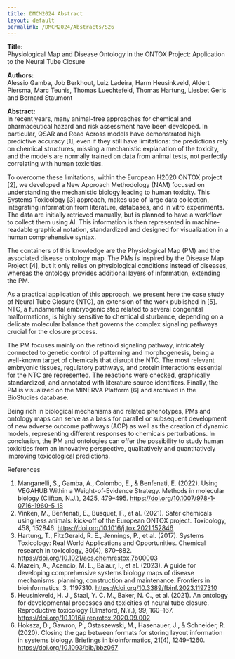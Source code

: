 ```yaml
---
title: DMCM2024 Abstract
layout: default
permalink: /DMCM2024/Abstracts/S26
---
```


**Title:** \
Physiological Map and Disease Ontology in the ONTOX Project: Application to the Neural Tube Closure

**Authors:** \
Alessio Gamba, Job Berkhout, Luiz Ladeira, Harm Heusinkveld, Aldert Piersma, Marc Teunis, Thomas Luechtefeld, Thomas Hartung, Liesbet Geris and Bernard Staumont

**Abstract:** \
In recent years, many animal-free approaches for chemical and pharmaceutical hazard and risk assessment have been developed. In particular, QSAR and Read Across models have demonstrated high predictive accuracy [1], even if they still have limitations: the predictions rely on chemical structures, missing a mechanistic explanation of the toxicity, and the models are normally trained on data from animal tests, not perfectly correlating with human toxicities.

To overcome these limitations, within the European H2020 ONTOX project [2], we developed a New Approach Methodology (NAM) focused on understanding the mechanistic biology leading to human toxicity. This Systems Toxicology [3] approach, makes use of large data collection, integrating information from literature, databases, and in vitro experiments. The data are initially retrieved manually, but is planned to have a workflow to collect them using AI. This information is then represented in machine-readable graphical notation, standardized and designed for visualization in a human comprehensive syntax.

The containers of this knowledge are the Physiological Map (PM) and the associated disease ontology map. The PMs is inspired by the Disease Map Project [4], but it only relies on physiological conditions instead of diseases, whereas the ontology provides additional layers of information, extending the PM.

As a practical application of this approach, we present here the case study of Neural Tube Closure (NTC), an extension of the work published in [5]. NTC, a fundamental embryogenic step related to several congenital malformations, is highly sensitive to chemical disturbance, depending on a delicate molecular balance that governs the complex signaling pathways crucial for the closure process.

The PM focuses mainly on the retinoid signaling pathway, intricately connected to genetic control of patterning and morphogenesis, being a well-known target of chemicals that disrupt the NTC. The most relevant embryonic tissues, regulatory pathways, and protein interactions essential for the NTC are represented. The reactions were checked, graphically standardized, and annotated with literature source identifiers. Finally, the PM is visualized on the MINERVA Platform [6] and archived in the BioStudies database.

Being rich in biological mechanisms and related phenotypes, PMs and ontology maps can serve as a basis for parallel or subsequent development of new adverse outcome pathways (AOP) as well as the creation of dynamic models, representing different responses to chemicals perturbations. In conclusion, the PM and ontologies can offer the possibility to study human toxicities from an innovative perspective, qualitatively and quantitatively improving toxicological predictions.


References

1. Manganelli, S., Gamba, A., Colombo, E., & Benfenati, E. (2022). Using VEGAHUB Within a Weight-of-Evidence Strategy. Methods in molecular biology (Clifton, N.J.), 2425, 479–495. https://doi.org/10.1007/978-1-0716-1960-5_18
2. Vinken, M., Benfenati, E., Busquet, F., et al. (2021). Safer chemicals using less animals: kick-off of the European ONTOX project. Toxicology, 458, 152846. https://doi.org/10.1016/j.tox.2021.152846
3. Hartung, T., FitzGerald, R. E., Jennings, P., et al. (2017). Systems Toxicology: Real World Applications and Opportunities. Chemical research in toxicology, 30(4), 870–882. https://doi.org/10.1021/acs.chemrestox.7b00003
4. Mazein, A., Acencio, M. L., Balaur, I., et al. (2023). A guide for developing comprehensive systems biology maps of disease mechanisms: planning, construction and maintenance. Frontiers in bioinformatics, 3, 1197310. https://doi.org/10.3389/fbinf.2023.1197310
5. Heusinkveld, H. J., Staal, Y. C. M., Baker, N. C., et al. (2021). An ontology for developmental processes and toxicities of neural tube closure. Reproductive toxicology (Elmsford, N.Y.), 99, 160–167. https://doi.org/10.1016/j.reprotox.2020.09.002
6. Hoksza, D., Gawron, P., Ostaszewski, M., Hasenauer, J., & Schneider, R. (2020). Closing the gap between formats for storing layout information in systems biology. Briefings in bioinformatics, 21(4), 1249–1260. https://doi.org/10.1093/bib/bbz067

